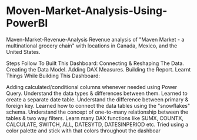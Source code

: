 # Moven-Market-Analysis-Using-PowerBI
Maven-Market-Revenue-Analysis
Revenue analysis of "Maven Market - a multinational grocery chain" with locations in Canada, Mexico, and the United States.

Steps Follow To Built This Dashboard:
Connecting & Reshaping The Data.
Creating the Data Model.
Adding DAX Measures.
Building the Report.
Learnt Things While Building This Dashboard:

Adding calculated/conditional columns whenever needed using Power Query.
Understand the data types & differences between them.
Learned to create a separate date table.
Understand the difference between primary & foreign key.
Learned how to connect the data tables using the "snowflakes" schema.
Understand the concept of one-to-many relationship between the tables & two way filters.
Learn many DAX functions like SUMX, COUNTX, CALCULATE, SWITCH, ALL, DATESYTD, DATESINPERIOD etc.
Tried using a color palette and stick with that colors throughout the dashboar
